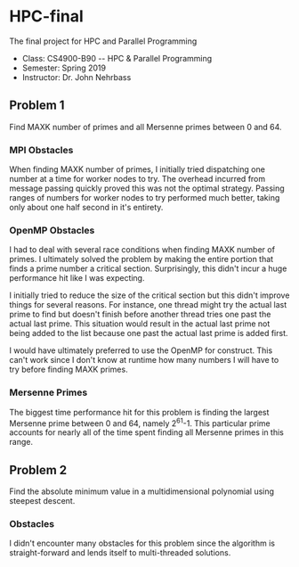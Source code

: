 # HPC-final
The final project for HPC and Parallel Programming

- Class: CS4900-B90 -- HPC & Parallel Programming
- Semester: Spring 2019
- Instructor: Dr. John Nehrbass

## Problem 1
Find MAXK number of primes and all Mersenne primes between 0 and 64.

### MPI Obstacles
When finding MAXK number of primes, I initially tried dispatching one number at a time for worker nodes to try. The overhead incurred from message passing quickly proved this was not the optimal strategy. Passing ranges of numbers for worker nodes to try performed much better, taking only about one half second in it's entirety.

### OpenMP Obstacles
I had to deal with several race conditions when finding MAXK number of primes. I ultimately solved the problem by making the entire portion that finds a prime number a critical section. Surprisingly, this didn't incur a huge performance hit like I was expecting.

I initially tried to reduce the size of the critical section but this didn't improve things for several reasons. For instance, one thread might try the actual last prime to find but doesn't finish before another thread tries one past the actual last prime. This situation would result in the actual last prime not being added to the list because one past the actual last prime is added first.

I would have ultimately preferred to use the OpenMP for construct. This can't work since I don't know at runtime how many numbers I will have to try before finding MAXK primes.

### Mersenne Primes
The biggest time performance hit for this problem is finding the largest Mersenne prime between 0 and 64, namely 2<sup>61</sup>-1. This particular prime accounts for nearly all of the time spent finding all Mersenne primes in this range.

## Problem 2
Find the absolute minimum value in a multidimensional polynomial using steepest descent.

### Obstacles
I didn't encounter many obstacles for this problem since the algorithm is straight-forward and lends itself to multi-threaded solutions.